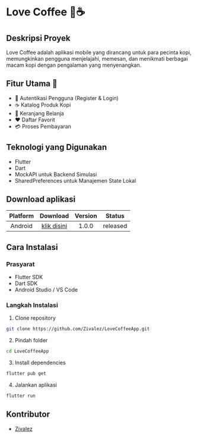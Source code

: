 # Love Coffee 🍵☕

## Deskripsi Proyek
Love Coffee adalah aplikasi mobile yang dirancang untuk para pecinta kopi, memungkinkan pengguna menjelajahi, memesan, dan menikmati berbagai macam kopi dengan pengalaman yang menyenangkan.

## Fitur Utama 🚀
- 📱 Autentikasi Pengguna (Register & Login)
- ☕ Katalog Produk Kopi
- 🛒 Keranjang Belanja
- ❤️ Daftar Favorit
- 💳 Proses Pembayaran

## Teknologi yang Digunakan
- Flutter
- Dart
- MockAPI untuk Backend Simulasi
- SharedPreferences untuk Manajemen State Lokal

## Download aplikasi

Platform | Download | Version | Status
:-: | :-: | :-: | :-:
Android | [klik disini](https://github.com/Zivalez/LoveCoffeeApp/releases/tag/v1.0.0) | 1.0.0 | released

## Cara Instalasi

### Prasyarat
- Flutter SDK
- Dart SDK
- Android Studio / VS Code

### Langkah Instalasi
1. Clone repository
```bash
git clone https://github.com/Zivalez/LoveCoffeeApp.git
```
2. Pindah folder
```bash
cd LoveCoffeeApp
```

3. Install dependencies
```bash
flutter pub get
```

4. Jalankan aplikasi
```bash
flutter run
```

## Kontributor
- [Zivalez](https://github.com/Zivalez)